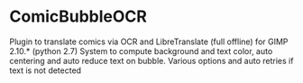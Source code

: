 # ComicBubbleOCR
Plugin to translate comics via OCR and LibreTranslate (full offline) for GIMP 2.10.* (python 2.7) System to compute background and text color, auto centering and auto reduce text on bubble. Various options and auto retries if text is not detected

